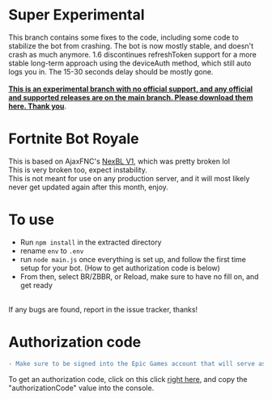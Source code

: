 # Super Experimental
This branch contains some fixes to the code, including some code to stabilize the bot from crashing. The bot is now mostly stable, and doesn't crash as much anymore. 1.6 discontinues refreshToken support for a more stable long-term approach using the deviceAuth method, which still auto logs you in. The 15-30 seconds delay should be mostly gone.<br><br><u>**This is an experimental branch with no official support, and any official and supported releases are on the main branch. Please download them [here](https://github.com/kitstudios/Fortnite-Bot-Royale/). Thank you**</u>.

# Fortnite Bot Royale

This is based on AjaxFNC's [NexBL V1](https://github.com/AjaxFNC-YT/NexBL-V1/), which was pretty broken lol
<br>
This is very broken too, expect instability.
<br>
This is not meant for use on any production server, and it will most likely never get updated again after this month, enjoy.
<br>
# To use
* Run `npm install` in the extracted directory
* rename `env` to `.env`
* run `node main.js` once everything is set up, and follow the first time setup for your bot. (How to get authorization code is below)
* From then, select BR/ZBBR, or Reload, make sure to have no fill on, and get ready
<br>
If any bugs are found, report in the issue tracker, thanks!
<br>

# Authorization code
```diff
- Make sure to be signed into the Epic Games account that will serve as the bot account!! Use incognito mode, or another browser to make sure!
```
To get an authorization code, click on this click [right here](https://www.epicgames.com/id/api/redirect?clientId=3f69e56c7649492c8cc29f1af08a8a12&responseType=code), and copy the "authorizationCode" value into the console.
<br>

